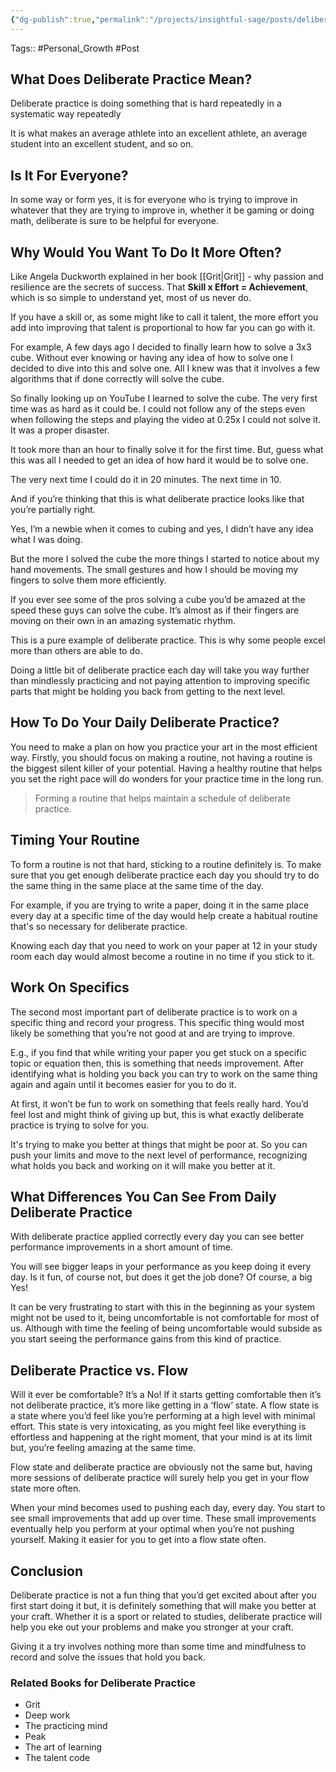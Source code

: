 ```yaml
---
{"dg-publish":true,"permalink":"/projects/insightful-sage/posts/deliberate-practice/","dgPassFrontmatter":true,"noteIcon":"3","created":"2023-11-14T21:08:37.578+05:30","updated":"2024-02-26T20:38:41.844+05:30"}
---
```


Tags:: #Personal_Growth #Post 
## What Does Deliberate Practice Mean?
Deliberate practice is doing something that is hard repeatedly in a systematic way repeatedly

It is what makes an average athlete into an excellent athlete, an average student into an excellent student, and so on.

## Is It For Everyone?
In some way or form yes, it is for everyone who is trying to improve in whatever that they are trying to improve in, whether it be gaming or doing math, deliberate is sure to be helpful for everyone.

## Why Would You Want To Do It More Often?
Like Angela Duckworth explained in her book [[Grit\|Grit]] - why passion and resilience are the secrets of success. That **Skill x Effort = Achievement**, which is so simple to understand yet, most of us never do.

If you have a skill or, as some might like to call it talent, the more effort you add into improving that talent is proportional to how far you can go with it.

For example, A few days ago I decided to finally learn how to solve a 3x3 cube. Without ever knowing or having any idea of how to solve one I decided to dive into this and solve one. All I knew was that it involves a few algorithms that if done correctly will solve the cube.

So finally looking up on YouTube I learned to solve the cube. The very first time was as hard as it could be. I could not follow any of the steps even when following the steps and playing the video at 0.25x I could not solve it. It was a proper disaster.

It took more than an hour to finally solve it for the first time. But, guess what this was all I needed to get an idea of how hard it would be to solve one.

The very next time I could do it in 20 minutes. The next time in 10.

And if you’re thinking that this is what deliberate practice looks like that you’re partially right.

Yes, I’m a newbie when it comes to cubing and yes, I didn’t have any idea what I was doing.

But the more I solved the cube the more things I started to notice about my hand movements. The small gestures and how I should be moving my fingers to solve them more efficiently.

If you ever see some of the pros solving a cube you’d be amazed at the speed these guys can solve the cube. It’s almost as if their fingers are moving on their own in an amazing systematic rhythm.

This is a pure example of deliberate practice. This is why some people excel more than others are able to do.

Doing a little bit of deliberate practice each day will take you way further than mindlessly practicing and not paying attention to improving specific parts that might be holding you back from getting to the next level.

## How To Do Your Daily Deliberate Practice?
You need to make a plan on how you practice your art in the most efficient way. Firstly, you should focus on making a routine, not having a routine is the biggest silent killer of your potential. Having a healthy routine that helps you set the right pace will do wonders for your practice time in the long run.

>  Forming a routine that helps maintain a schedule of deliberate practice.

## Timing Your Routine
To form a routine is not that hard, sticking to a routine definitely is. To make sure that you get enough deliberate practice each day you should try to do the same thing in the same place at the same time of the day.

For example, if you are trying to write a paper, doing it in the same place every day at a specific time of the day would help create a habitual routine that's so necessary for deliberate practice.

Knowing each day that you need to work on your paper at 12 in your study room each day would almost become a routine in no time if you stick to it.

## Work On Specifics
The second most important part of deliberate practice is to work on a specific thing and record your progress. This specific thing would most likely be something that you’re not good at and are trying to improve.

E.g., if you find that while writing your paper you get stuck on a specific topic or equation then, this is something that needs improvement. After identifying what is holding you back you can try to work on the same thing again and again until it becomes easier for you to do it.

At first, it won’t be fun to work on something that feels really hard. You’d feel lost and might think of giving up but, this is what exactly deliberate practice is trying to solve for you.

It's trying to make you better at things that might be poor at. So you can push your limits and move to the next level of performance, recognizing what holds you back and working on it will make you better at it.

## What Differences You Can See From Daily Deliberate Practice
With deliberate practice applied correctly every day you can see better performance improvements in a short amount of time.

You will see bigger leaps in your performance as you keep doing it every day. Is it fun, of course not, but does it get the job done? Of course, a big Yes!

It can be very frustrating to start with this in the beginning as your system might not be used to it, being uncomfortable is not comfortable for most of us. Although with time the feeling of being uncomfortable would subside as you start seeing the performance gains from this kind of practice.

## Deliberate Practice vs. Flow
Will it ever be comfortable? It’s a No! If it starts getting comfortable then it’s not deliberate practice, it’s more like getting in a ‘flow’ state. A flow state is a state where you’d feel like you’re performing at a high level with minimal effort. This state is very intoxicating, as you might feel like everything is effortless and happening at the right moment, that your mind is at its limit but, you’re feeling amazing at the same time.

Flow state and deliberate practice are obviously not the same but, having more sessions of deliberate practice will surely help you get in your flow state more often.

When your mind becomes used to pushing each day, every day. You start to see small improvements that add up over time. These small improvements eventually help you perform at your optimal when you’re not pushing yourself. Making it easier for you to get into a flow state often.

## Conclusion

Deliberate practice is not a fun thing that you’d get excited about after you first start doing it but, it is definitely something that will make you better at your craft. Whether it is a sport or related to studies, deliberate practice will help you eke out your problems and make you stronger at your craft.

Giving it a try involves nothing more than some time and mindfulness to record and solve the issues that hold you back.

### Related Books for Deliberate Practice
-   Grit
-   Deep work
-   The practicing mind
-   Peak
-   The art of learning
-   The talent code